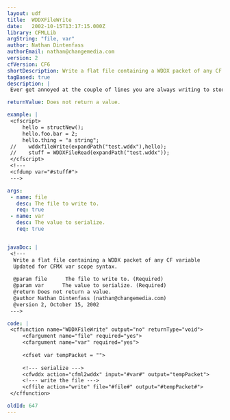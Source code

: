 ```yaml
---
layout: udf
title:  WDDXFileWrite
date:   2002-10-15T13:17:15.000Z
library: CFMLLib
argString: "file, var"
author: Nathan Dintenfass
authorEmail: nathan@changemedia.com
version: 2
cfVersion: CF6
shortDescription: Write a flat file containing a WDDX packet of any CF variable
tagBased: true
description: |
 Ever get annoyed at the couple of lines you are always writing to store and retrieve WDDX in flat files?  Then this is the UDF for you.  Also see it's sister UDF WDDXFileRead().

returnValue: Does not return a value.

example: |
 <cfscript>
     hello = structNew();
     hello.foo.bar = 2;
     hello.thing = "a string";
 //    wddxfileWrite(expandPath("test.wddx"),hello);
 //    stuff = WDDXFileRead(expandPath("test.wddx"));
 </cfscript>
 <!---
 <cfdump var="#stuff#">
 --->

args:
 - name: file
   desc: The file to write to.
   req: true
 - name: var
   desc: The value to serialize.
   req: true


javaDoc: |
 <!---
  Write a flat file containing a WDDX packet of any CF variable
  Updated for CFMX var scope syntax.
  
  @param file      The file to write to. (Required)
  @param var      The value to serialize. (Required)
  @return Does not return a value. 
  @author Nathan Dintenfass (nathan@changemedia.com) 
  @version 2, October 15, 2002 
 --->

code: |
 <cffunction name="WDDXFileWrite" output="no" returnType="void">
     <cfargument name="file" required="yes">
     <cfargument name="var" required="yes">
     
     <cfset var tempPacket = "">
     
     <!--- serialize --->
     <cfwddx action="cfml2wddx" input="#var#" output="tempPacket">
     <!--- write the file --->
     <cffile action="write" file="#file#" output="#tempPacket#">
 </cffunction>

oldId: 647
---
```


